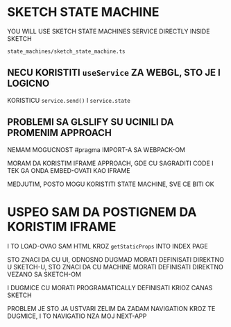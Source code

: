# SKETCH STATE MACHINE

YOU WILL USE SKETCH STATE MACHINES SERVICE DIRECTLY INSIDE SKETCH

`state_machines/sketch_state_machine.ts`

## NECU KORISTITI `useService` ZA WEBGL, STO JE I LOGICNO

KORISTICU `service.send()` I `service.state`

## PROBLEMI SA GLSLIFY SU UCINILI DA PROMENIM APPROACH

NEMAM MOGUCNOST #pragma IMPORT-A SA WEBPACK-OM

MORAM DA KORISTIM IFRAME APPROACH, GDE CU SAGRADITI CODE I TEK GA ONDA EMBED-OVATI KAO IFRAME

MEDJUTIM, POSTO MOGU KORISTITI STATE MACHINE, SVE CE BITI OK

# USPEO SAM DA POSTIGNEM DA KORISTIM IFRAME

I TO LOAD-OVAO SAM HTML KROZ `getStaticProps` INTO INDEX PAGE

STO ZNACI DA CU UI, ODNOSNO DUGMAD MORATI DEFINISATI DIREKTNO U SKETCH-U, STO ZNACI DA CU MACHINE MORATI DEFINISATI DIREKTNO VEZANO SA SKETCH-OM

I DUGMICE CU MORATI PROGRAMATICALLY DEFINISATI KRIOZ CANAS SKETCH

PROBLEM JE STO JA USTVARI ZELIM DA ZADAM NAVIGATION KROZ TE DUGMICE, I TO NAVIGATIO NZA MOJ NEXT-APP

